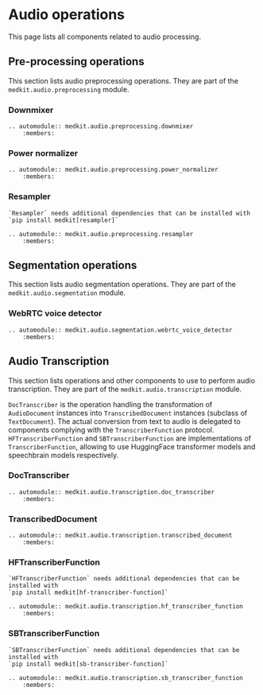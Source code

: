 # Audio operations

This page lists all components related to audio processing.

## Pre-processing operations

This section lists audio preprocessing operations. They are part
of the `medkit.audio.preprocessing` module.

### Downmixer

```{eval-rst}
.. automodule:: medkit.audio.preprocessing.downmixer
    :members:
```

### Power normalizer

```{eval-rst}
.. automodule:: medkit.audio.preprocessing.power_normalizer
    :members:
```

### Resampler

```{important}
`Resampler` needs additional dependencies that can be installed with `pip install medkit[resampler]`
```

```{eval-rst}
.. automodule:: medkit.audio.preprocessing.resampler
    :members:
```

## Segmentation operations

This section lists audio segmentation operations. They are part of the
`medkit.audio.segmentation` module.


### WebRTC voice detector

```{eval-rst}
.. automodule:: medkit.audio.segmentation.webrtc_voice_detector
    :members:
```

## Audio Transcription

This section lists operations and other components to use to perform audio transcription.
They are part of the `medkit.audio.transcription` module.

`DocTranscriber` is the operation handling the transformation of `AudioDocument`
instances into `TranscribedDocument` instances (subclass of `TextDocument`). The
actual conversion from text to audio is delegated to components complying with
the `TranscriberFunction` protocol. `HFTranscriberFunction` and
`SBTranscriberFunction` are implementations of `TranscriberFunction`, allowing
to use HuggingFace transformer models and speechbrain models respectively.

### DocTranscriber

```{eval-rst}
.. automodule:: medkit.audio.transcription.doc_transcriber
    :members:
```

### TranscribedDocument

```{eval-rst}
.. automodule:: medkit.audio.transcription.transcribed_document
    :members:
```

### HFTranscriberFunction

```{important}
`HFTranscriberFunction` needs additional dependencies that can be installed with
`pip install medkit[hf-transcriber-function]`
```

```{eval-rst}
.. automodule:: medkit.audio.transcription.hf_transcriber_function
    :members:
```

### SBTranscriberFunction

```{important}
`SBTranscriberFunction` needs additional dependencies that can be installed with
`pip install medkit[sb-transcriber-function]`
```

```{eval-rst}
.. automodule:: medkit.audio.transcription.sb_transcriber_function
    :members:
```
